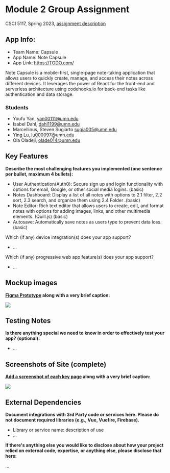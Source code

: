 # Module 2 Group Assignment

CSCI 5117, Spring 2023, [assignment description](https://canvas.umn.edu/courses/355584/pages/project-2)

## App Info:

- Team Name: Capsule
- App Name: Note Capsule
- App Link: <https://TODO.com/>

Note Capsule is a mobile-first, single-page note-taking application that allows users to quickly create, manage, and access their notes across different devices. It leverages the power of React for the front-end and serverless architecture using codehooks.io for back-end tasks like authentication and data storage.

### Students

- Youfu Yan, yan00111@umn.edu
- Isabel Dahl, dahl1199@umn.edu
- Marcellinus, Steven Sugiarto sugia005@umn.edu
- Ying Lu, lu000097@umn.edu
- Ola Oladeji, olade014@umn.edu

## Key Features

**Describe the most challenging features you implemented
(one sentence per bullet, maximum 4 bullets):**

- User Authentication(Auth0): Secure sign up and login functionality with options for email, Google, or other social media logins. (basic)
- Notes Dashboard: Display a list of all notes with options to
  2.1 filter, 2.2 sort, 2.3 search, and organize them using 2.4 Folder .(basic)
- Note Editor: Rich text editor that allows users to create, edit, and format notes with options for adding images, links, and other multimedia elements. (Quill.js) (basic)
- Autosave: Automatically save notes as users type to prevent data loss.(basic)

Which (if any) device integration(s) does your app support?

- ...

Which (if any) progressive web app feature(s) does your app support?

- ...

## Mockup images

**[Figma Prototype](https://www.figma.com/file/DR1Oxyx95T2sGyJcsxmc0v/Project2-LoFi?node-id=0%3A1&t=oNErMmuOGw5AKvIc-1) along with a very brief caption:**

![](https://media.giphy.com/media/26ufnwz3wDUli7GU0/giphy.gif)

## Testing Notes

**Is there anything special we need to know in order to effectively test your app? (optional):**

- ...

## Screenshots of Site (complete)

**[Add a screenshot of each key page](https://stackoverflow.com/questions/10189356/how-to-add-screenshot-to-readmes-in-github-repository)
along with a very brief caption:**

![](https://media.giphy.com/media/o0vwzuFwCGAFO/giphy.gif)

## External Dependencies

**Document integrations with 3rd Party code or services here.
Please do not document required libraries (e.g., Vue, Vuefire, Firebase).**

- Library or service name: description of use
- ...

**If there's anything else you would like to disclose about how your project
relied on external code, expertise, or anything else, please disclose that
here:**

...
